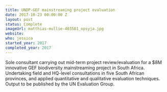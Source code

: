 ```yaml
---
title: UNDP-GEF mainstreaming project evaluation
date: 2017-10-23 00:00:00 Z
layout: post
status: Complete
imageUrl: matthias-mullie-403581_opsyja.jpg
website:
who: jessica
started_year: 2017
completed_year: 2017
---
```


Sole consultant carrying out mid-term project review/evaluation for a $8M innovative GEF biodiversity mainstreaming project in South Africa. Undertaking field and HQ-level consultations in five South African provinces, and applied quantitative and qualitative evaluation techniques. Output to be published by the UN Evaluation Group.

